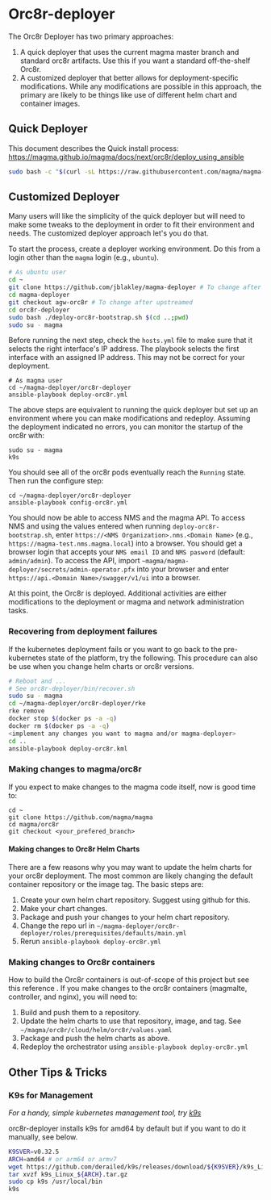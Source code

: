 # Orc8r-deployer
The Orc8r Deployer has two primary approaches:

1. A quick deployer that uses the current magma master branch and standard orc8r artifacts. Use this if you want a standard off-the-shelf Orc8r.
2. A customized deployer that better allows for deployment-specific modifications. While any modifications are possible in this approach, the primary are likely to be things like use of different helm chart and container images.

## Quick Deployer

This document describes the Quick install process: https://magma.github.io/magma/docs/next/orc8r/deploy_using_ansible

```bash
sudo bash -c "$(curl -sL https://raw.githubusercontent.com/magma/magma-deployer/refs/heads/main/orc8r-deployer/deploy-orc8r.sh)"
```

## Customized Deployer

Many users will like the simplicity of the quick deployer but will need to make some tweaks to the deployment in order to fit their environment and needs. The customized deployer approach let's you do that.

To start the process, create a deployer working environment. Do this from a login other than the `magma` login (e.g., `ubuntu`). 

```bash
# As ubuntu user
cd ~
git clone https://github.com/jblakley/magma-deployer # To change after upstreamed
cd magma-deployer
git checkout agw-orc8r # To change after upstreamed
cd orc8r-deployer
sudo bash ./deploy-orc8r-bootstrap.sh $(cd ..;pwd)
sudo su - magma
```
Before running the next step, check the `hosts.yml` file to make sure that it selects the right interface's IP address. The playbook selects the first interface with an assigned IP address. This may not be correct for your deployment.

```
# As magma user
cd ~/magma-deployer/orc8r-deployer
ansible-playbook deploy-orc8r.yml
```

The above steps are equivalent to running the quick deployer but set up an environment where you can make modifications and redeploy. Assuming the deployment indicated no errors, you can monitor the startup of the orc8r with:

```
sudo su - magma
k9s
```

You should see all of the orc8r pods  eventually reach the `Running` state. Then run the configure step:

```
cd ~/magma-deployer/orc8r-deployer
ansible-playbook config-orc8r.yml
```

You should now be able to access NMS and the magma API. To access NMS and using the values entered when running `deploy-orc8r-bootstrap.sh`, enter `https://<NMS Organization>.nms.<Domain Name>` (e.g., `https://magma-test.nms.magma.local`) into a browser. You should get a browser login that accepts your `NMS email ID` and `NMS pasword` (default: `admin/admin`).  To access the API, import `~magma/magma-deployer/secrets/admin-operator.pfx` into your browser and enter `https://api.<Domain Name>/swagger/v1/ui` into a browser.

At this point, the Orc8r is deployed. Additional activities are either modifications to the deployment or magma and network administration tasks.

### Recovering from deployment failures
If the kubernetes deployment fails or you want to go back to the pre-kubernetes state of the platform, try the following. This procedure can also be use when you change helm charts or orc8r versions.

```bash
# Reboot and ...
# See orc8r-deployer/bin/recover.sh
sudo su - magma
cd ~/magma-deployer/orc8r-deployer/rke
rke remove
docker stop $(docker ps -a -q)
docker rm $(docker ps -a -q)
<implement any changes you want to magma and/or magma-deployer>
cd ..
ansible-playbook deploy-orc8r.kml
```

### Making changes to magma/orc8r
If you expect to make changes to the magma code itself, now is good time to:

```
cd ~
git clone https://github.com/magma/magma
cd magma/orc8r
git checkout <your_prefered_branch>
```

#### Making changes to Orc8r Helm Charts

There are a few reasons why you may want to update the helm charts for your orc8r deployment. The most common are likely changing the default container repository or the image tag. The basic steps are:

1. Create your own helm chart repository. Suggest using github for this. <REF>
2. Make your chart changes.
3. Package and push your changes to your helm chart repository. <REF>
4. Change the repo url in `~/magma-deployer/orc8r-deployer/roles/prerequisites/defaults/main.yml`
5. Rerun `ansible-playbook deploy-orc8r.yml`

### Making changes to Orc8r containers
How to build the Orc8r containers is out-of-scope of this project but see this reference <REF>. If you make changes to the orc8r containers (magmalte, controller, and nginx), you will need to:
1. Build and push them to a repository.
2. Update the helm charts to use that repository, image, and tag. See `~/magma/orc8r/cloud/helm/orc8r/values.yaml`
3. Package and push the helm charts as above.
4. Redeploy the orchestrator using `ansible-playbook deploy-orc8r.yml`


## Other Tips & Tricks



### K9s for Management

*For a handy, simple kubernetes management tool, try [k9s](https://github.com/derailed/k9s)*

orc8r-deployer installs k9s for amd64 by default but if you want to do it manually, see below.

```bash
K9SVER=v0.32.5
ARCH=amd64 # or arm64 or armv7
wget https://github.com/derailed/k9s/releases/download/${K9SVER}/k9s_Linux_${ARCH}.tar.gz
tar xvzf k9s_Linux_${ARCH}.tar.gz
sudo cp k9s /usr/local/bin
k9s
```

